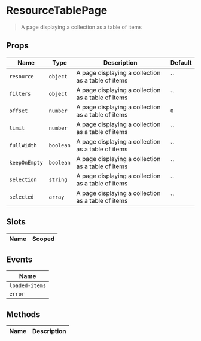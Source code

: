 # ResourceTablePage

> A page displaying a collection as a table of items

## Props

| Name       | Type          | Description     | Default                  |
|------------|---------------|-----------------|--------------------------|
| `resource` | `object` | A page displaying a collection as a table of items | `` |
| `filters` | `object` | A page displaying a collection as a table of items | `` |
| `offset` | `number` | A page displaying a collection as a table of items | `0` |
| `limit` | `number` | A page displaying a collection as a table of items | `` |
| `fullWidth` | `boolean` | A page displaying a collection as a table of items | `` |
| `keepOnEmpty` | `boolean` | A page displaying a collection as a table of items | `` |
| `selection` | `string` | A page displaying a collection as a table of items | `` |
| `selected` | `array` | A page displaying a collection as a table of items | `` |

## Slots

| Name       | Scoped        |
|------------|---------------|

## Events

| Name       |
|------------|
| `loaded-items` |
| `error` |

## Methods

| Name       | Description     |
|------------|-----------------|
